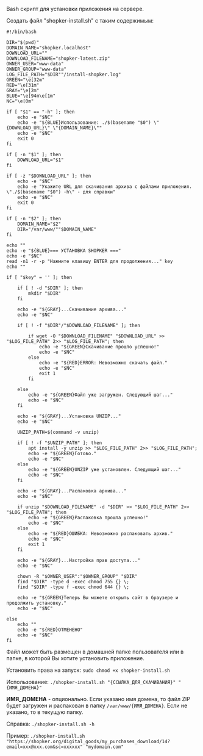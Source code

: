 Bash скрипт для установки приложения на сервере.

Создать файл "shopker-install.sh" с таким содержимым:

```shell script
#!/bin/bash

DIR="$(pwd)"
DOMAIN_NAME="shopker.localhost"
DOWNLOAD_URL=""
DOWNLOAD_FILENAME="shopker-latest.zip"
OWNER_USER="www-data"
OWNER_GROUP="www-data"
LOG_FILE_PATH="$DIR""/install-shopker.log"
GREEN="\e[32m"
RED="\e[31m"
GRAY="\e[2m"
BLUE="\e[94m\e[1m"
NC="\e[0m"

if [ "$1" == "-h" ]; then
    echo -e "$NC"
    echo -e "${BLUE}Использование: ./$(basename "$0") \"{DOWNLOAD_URL}\" \"{DOMAIN_NAME}\""
    echo -e "$NC"
    exit 0
fi

if [ -n "$1" ]; then
    DOWNLOAD_URL="$1"
fi

if [ -z "$DOWNLOAD_URL" ]; then
    echo -e "$NC"
    echo -e "Укажите URL для скачивания архива с файлами приложения. \"./$(basename "$0") -h\" - для справки"
    echo -e "$NC"
    exit 0
fi

if [ -n "$2" ]; then
    DOMAIN_NAME="$2"
    DIR="/var/www/""$DOMAIN_NAME"
fi

echo ""
echo -e "${BLUE}=== УСТАНОВКА SHOPKER ==="
echo -e "$NC"
read -n1 -r -p "Нажмите клавишу ENTER для продолжения..." key
echo ""

if [ "$key" = '' ]; then

    if [ ! -d "$DIR" ]; then
        mkdir "$DIR"
    fi

    echo -e "${GRAY}...Скачивание архива..."
    echo -e "$NC"

    if [ ! -f "$DIR"/"$DOWNLOAD_FILENAME" ]; then

        if wget -O "$DOWNLOAD_FILENAME" "$DOWNLOAD_URL" >> "$LOG_FILE_PATH" 2>> "$LOG_FILE_PATH"; then
            echo -e "${GREEN}Скачивание прошло успешно!"
            echo -e "$NC"
        else
            echo -e "${RED}ERROR: Невозможно скачать файл."
            echo -e "$NC"
            exit 1
        fi

    else
        echo -e "${GREEN}Файл уже загружен. Следующий шаг..."
        echo -e "$NC"
    fi

    echo -e "${GRAY}...Установка UNZIP..."
    echo -e "$NC"

    UNZIP_PATH=$(command -v unzip)

    if [ ! -f "$UNZIP_PATH" ]; then
        apt install -y unzip >> "$LOG_FILE_PATH" 2>> "$LOG_FILE_PATH";
        echo -e "${GREEN}Готово."
        echo -e "$NC"
    else
        echo -e "${GREEN}UNZIP уже установлен. Следующий шаг..."
        echo -e "$NC"
    fi

    echo -e "${GRAY}...Распаковка архива..."
    echo -e "$NC"

    if unzip "$DOWNLOAD_FILENAME" -d "$DIR" >> "$LOG_FILE_PATH" 2>> "$LOG_FILE_PATH"; then
        echo -e "${GREEN}Распаковка прошла успешно!"
        echo -e "$NC"
    else
        echo -e "${RED}ОШИБКА: Невозможно распаковать архив."
        echo -e "$NC"
        exit 1
    fi

    echo -e "${GRAY}...Настройка прав доступа..."
    echo -e "$NC"

    chown -R "$OWNER_USER":"$OWNER_GROUP" "$DIR"
    find "$DIR" -type d -exec chmod 755 {} \;
    find "$DIR" -type f -exec chmod 644 {} \;

    echo -e "${GREEN}Теперь Вы можете открыть сайт в браузере и продолжить установку."
    echo -e "$NC"

else
    echo ""
    echo -e "${RED}ОТМЕНЕНО"
    echo -e "$NC"
fi
```

Файл может быть размещен в домашней папке пользователя или в папке, в которой Вы хотите установить приложение.

Установить права на запуск: ``sudo chmod +x shopker-install.sh``

Использование: ``./shopker-install.sh "{ССЫЛКА_ДЛЯ_СКАЧИВАНИЯ}" "{ИМЯ_ДОМЕНА}"``

**ИМЯ_ДОМЕНА** - опционально. Если указано имя домена, то файл ZIP будет загружен и распакован в папку ``/var/www/{ИМЯ_ДОМЕНА}``. Если не указано, то в текущую папку.

Справка: ``./shopker-install.sh -h``

Пример: ``./shopker-install.sh "https://shopker.org/digital_goods/my_purchases_download/14?email=xxx@xxx.com&sc=xxxxxx" "mydomain.com"``
